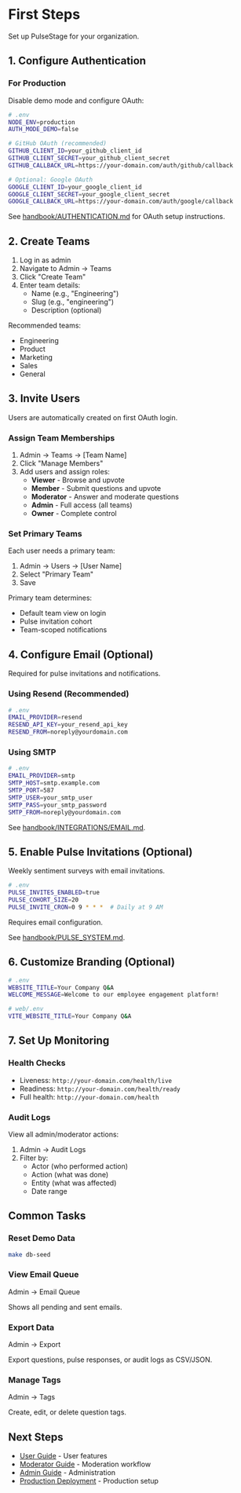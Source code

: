 # First Steps

Set up PulseStage for your organization.

## 1. Configure Authentication

### For Production

Disable demo mode and configure OAuth:

```bash
# .env
NODE_ENV=production
AUTH_MODE_DEMO=false

# GitHub OAuth (recommended)
GITHUB_CLIENT_ID=your_github_client_id
GITHUB_CLIENT_SECRET=your_github_client_secret
GITHUB_CALLBACK_URL=https://your-domain.com/auth/github/callback

# Optional: Google OAuth
GOOGLE_CLIENT_ID=your_google_client_id
GOOGLE_CLIENT_SECRET=your_google_client_secret
GOOGLE_CALLBACK_URL=https://your-domain.com/auth/google/callback
```

See [handbook/AUTHENTICATION.md](../handbook/AUTHENTICATION.md) for OAuth setup instructions.

## 2. Create Teams

1. Log in as admin
2. Navigate to Admin → Teams
3. Click "Create Team"
4. Enter team details:
   - Name (e.g., "Engineering")
   - Slug (e.g., "engineering")
   - Description (optional)

Recommended teams:
- Engineering
- Product
- Marketing
- Sales
- General

## 3. Invite Users

Users are automatically created on first OAuth login.

### Assign Team Memberships

1. Admin → Teams → [Team Name]
2. Click "Manage Members"
3. Add users and assign roles:
   - **Viewer** - Browse and upvote
   - **Member** - Submit questions and upvote
   - **Moderator** - Answer and moderate questions
   - **Admin** - Full access (all teams)
   - **Owner** - Complete control

### Set Primary Teams

Each user needs a primary team:

1. Admin → Users → [User Name]
2. Select "Primary Team"
3. Save

Primary team determines:
- Default team view on login
- Pulse invitation cohort
- Team-scoped notifications

## 4. Configure Email (Optional)

Required for pulse invitations and notifications.

### Using Resend (Recommended)

```bash
# .env
EMAIL_PROVIDER=resend
RESEND_API_KEY=your_resend_api_key
RESEND_FROM=noreply@yourdomain.com
```

### Using SMTP

```bash
# .env
EMAIL_PROVIDER=smtp
SMTP_HOST=smtp.example.com
SMTP_PORT=587
SMTP_USER=your_smtp_user
SMTP_PASS=your_smtp_password
SMTP_FROM=noreply@yourdomain.com
```

See [handbook/INTEGRATIONS/EMAIL.md](../handbook/INTEGRATIONS/EMAIL.md).

## 5. Enable Pulse Invitations (Optional)

Weekly sentiment surveys with email invitations.

```bash
# .env
PULSE_INVITES_ENABLED=true
PULSE_COHORT_SIZE=20
PULSE_INVITE_CRON=0 9 * * *  # Daily at 9 AM
```

Requires email configuration.

See [handbook/PULSE_SYSTEM.md](../handbook/PULSE_SYSTEM.md).

## 6. Customize Branding (Optional)

```bash
# .env
WEBSITE_TITLE=Your Company Q&A
WELCOME_MESSAGE=Welcome to our employee engagement platform!

# web/.env
VITE_WEBSITE_TITLE=Your Company Q&A
```

## 7. Set Up Monitoring

### Health Checks

- Liveness: `http://your-domain.com/health/live`
- Readiness: `http://your-domain.com/health/ready`
- Full health: `http://your-domain.com/health`

### Audit Logs

View all admin/moderator actions:

1. Admin → Audit Logs
2. Filter by:
   - Actor (who performed action)
   - Action (what was done)
   - Entity (what was affected)
   - Date range

## Common Tasks

### Reset Demo Data

```bash
make db-seed
```

### View Email Queue

Admin → Email Queue

Shows all pending and sent emails.

### Export Data

Admin → Export

Export questions, pulse responses, or audit logs as CSV/JSON.

### Manage Tags

Admin → Tags

Create, edit, or delete question tags.

## Next Steps

- [User Guide](../guides/user/overview.md) - User features
- [Moderator Guide](../guides/moderator/overview.md) - Moderation workflow
- [Admin Guide](../guides/admin/overview.md) - Administration
- [Production Deployment](../deployment/production.md) - Production setup

